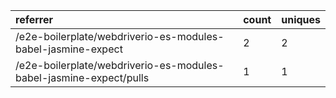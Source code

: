 | referrer                                                           | count | uniques |
| :----------------------------------------------------------------- | :---- | :------ |
| /e2e-boilerplate/webdriverio-es-modules-babel-jasmine-expect       | 2     | 2       |
| /e2e-boilerplate/webdriverio-es-modules-babel-jasmine-expect/pulls | 1     | 1       |
